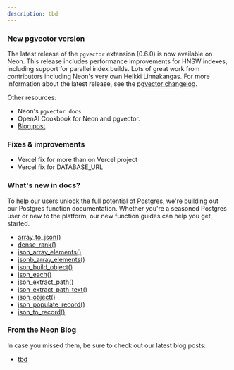 ```yaml
---
description: tbd
---
```


### New pgvector version

The latest release of the `pgvector` extension (0.6.0) is now available on Neon.
This release includes performance improvements for HNSW indexes, including support for parallel index builds. Lots of great work from contributors including Neon's very own Heikki Linnakangas. For more information about the latest release, see the [pgvector changelog](https://github.com/pgvector/pgvector/blob/master/CHANGELOG.md#060-2024-01-29).

Other resources:

- Neon's `pgvector docs`
- OpenAI Cookbook for Neon and pgvector.
- [Blog post](tbd)

### Fixes & improvements

- Vercel fix for more than on Vercel project
- Vercel fix for DATABASE_URL

### What's new in docs?

To help our users unlock the full potential of Postgres, we're building out our Postgres function documentation. Whether you're a seasoned Postgres user or new to the platform, our new function guides can help you get started.

- [array_to_json()](https://neon.tech/docs/functions/array_to_json)
- [dense_rank()](https://neon.tech/docs/functions/dense_rank)
- [json_array_elements()](https://neon.tech/docs/functions/json_array_elements)
- [jsonb_array_elements()](https://neon.tech/docs/functions/jsonb_array_elements)
- [json_build_object()](https://neon.tech/docs/functions/json_build_object)
- [json_each()](https://neon.tech/docs/functions/json_each)
- [json_extract_path()](https://neon.tech/docs/functions/json_extract_path)
- [json_extract_path_text()](https://neon.tech/docs/functions/json_extract_path_text)
- [json_object()](https://neon.tech/docs/functions/json_object)
- [json_populate_record()](https://neon.tech/docs/functions/json_populate_record)
- [json_to_record()](https://neon.tech/docs/functions/json_to_record)


### From the Neon Blog

In case you missed them, be sure to check out our latest blog posts:

- [tbd](tbd)
